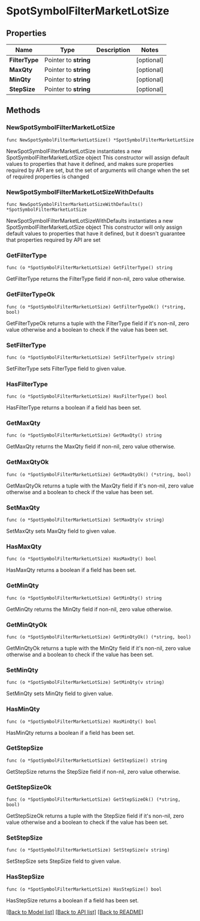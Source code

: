 # SpotSymbolFilterMarketLotSize

## Properties

Name | Type | Description | Notes
------------ | ------------- | ------------- | -------------
**FilterType** | Pointer to **string** |  | [optional] 
**MaxQty** | Pointer to **string** |  | [optional] 
**MinQty** | Pointer to **string** |  | [optional] 
**StepSize** | Pointer to **string** |  | [optional] 

## Methods

### NewSpotSymbolFilterMarketLotSize

`func NewSpotSymbolFilterMarketLotSize() *SpotSymbolFilterMarketLotSize`

NewSpotSymbolFilterMarketLotSize instantiates a new SpotSymbolFilterMarketLotSize object
This constructor will assign default values to properties that have it defined,
and makes sure properties required by API are set, but the set of arguments
will change when the set of required properties is changed

### NewSpotSymbolFilterMarketLotSizeWithDefaults

`func NewSpotSymbolFilterMarketLotSizeWithDefaults() *SpotSymbolFilterMarketLotSize`

NewSpotSymbolFilterMarketLotSizeWithDefaults instantiates a new SpotSymbolFilterMarketLotSize object
This constructor will only assign default values to properties that have it defined,
but it doesn't guarantee that properties required by API are set

### GetFilterType

`func (o *SpotSymbolFilterMarketLotSize) GetFilterType() string`

GetFilterType returns the FilterType field if non-nil, zero value otherwise.

### GetFilterTypeOk

`func (o *SpotSymbolFilterMarketLotSize) GetFilterTypeOk() (*string, bool)`

GetFilterTypeOk returns a tuple with the FilterType field if it's non-nil, zero value otherwise
and a boolean to check if the value has been set.

### SetFilterType

`func (o *SpotSymbolFilterMarketLotSize) SetFilterType(v string)`

SetFilterType sets FilterType field to given value.

### HasFilterType

`func (o *SpotSymbolFilterMarketLotSize) HasFilterType() bool`

HasFilterType returns a boolean if a field has been set.

### GetMaxQty

`func (o *SpotSymbolFilterMarketLotSize) GetMaxQty() string`

GetMaxQty returns the MaxQty field if non-nil, zero value otherwise.

### GetMaxQtyOk

`func (o *SpotSymbolFilterMarketLotSize) GetMaxQtyOk() (*string, bool)`

GetMaxQtyOk returns a tuple with the MaxQty field if it's non-nil, zero value otherwise
and a boolean to check if the value has been set.

### SetMaxQty

`func (o *SpotSymbolFilterMarketLotSize) SetMaxQty(v string)`

SetMaxQty sets MaxQty field to given value.

### HasMaxQty

`func (o *SpotSymbolFilterMarketLotSize) HasMaxQty() bool`

HasMaxQty returns a boolean if a field has been set.

### GetMinQty

`func (o *SpotSymbolFilterMarketLotSize) GetMinQty() string`

GetMinQty returns the MinQty field if non-nil, zero value otherwise.

### GetMinQtyOk

`func (o *SpotSymbolFilterMarketLotSize) GetMinQtyOk() (*string, bool)`

GetMinQtyOk returns a tuple with the MinQty field if it's non-nil, zero value otherwise
and a boolean to check if the value has been set.

### SetMinQty

`func (o *SpotSymbolFilterMarketLotSize) SetMinQty(v string)`

SetMinQty sets MinQty field to given value.

### HasMinQty

`func (o *SpotSymbolFilterMarketLotSize) HasMinQty() bool`

HasMinQty returns a boolean if a field has been set.

### GetStepSize

`func (o *SpotSymbolFilterMarketLotSize) GetStepSize() string`

GetStepSize returns the StepSize field if non-nil, zero value otherwise.

### GetStepSizeOk

`func (o *SpotSymbolFilterMarketLotSize) GetStepSizeOk() (*string, bool)`

GetStepSizeOk returns a tuple with the StepSize field if it's non-nil, zero value otherwise
and a boolean to check if the value has been set.

### SetStepSize

`func (o *SpotSymbolFilterMarketLotSize) SetStepSize(v string)`

SetStepSize sets StepSize field to given value.

### HasStepSize

`func (o *SpotSymbolFilterMarketLotSize) HasStepSize() bool`

HasStepSize returns a boolean if a field has been set.


[[Back to Model list]](../README.md#documentation-for-models) [[Back to API list]](../README.md#documentation-for-api-endpoints) [[Back to README]](../README.md)


